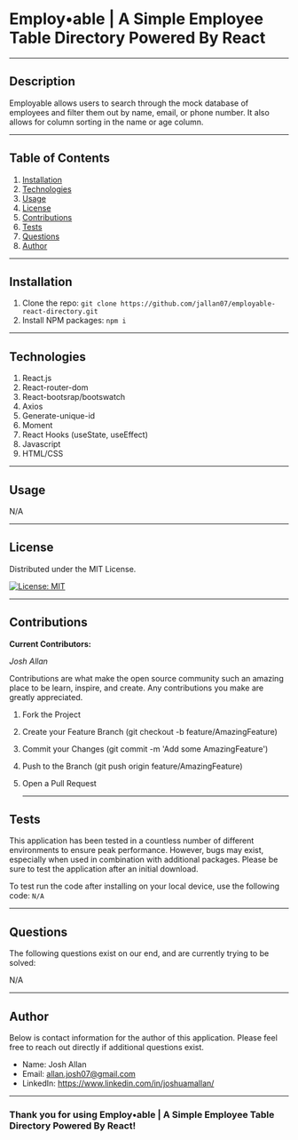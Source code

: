 # **Employ•able | A Simple Employee Table Directory Powered By React**

---

## **Description**

Employable allows users to search through the mock database of employees and filter them out by name, email, or phone number. It also allows for column sorting in the name or age column.

---

## **Table of Contents**

1. [Installation](#Installation)
2. [Technologies](#Technologies)
3. [Usage](#Usage)
4. [License](#License)
5. [Contributions](#Contributions)
6. [Tests](#Tests)
7. [Questions](#Questions)
8. [Author](#Author)

---

## **Installation**

1. Clone the repo: `git clone https://github.com/jallan07/employable-react-directory.git`
2. Install NPM packages: `npm i`

---

## **Technologies**

1. React.js
2. React-router-dom
3. React-bootsrap/bootswatch
4. Axios
5. Generate-unique-id
6. Moment
7. React Hooks (useState, useEffect)
8. Javascript
9. HTML/CSS

---

## **Usage**

N/A

---

## **License**

Distributed under the MIT License.

[![License: MIT](https://img.shields.io/badge/License-MIT-yellow.svg)](https://opensource.org/licenses/MIT)

---

## **Contributions**

**Current Contributors:**

_Josh Allan_

Contributions are what make the open source community such an amazing place to be learn, inspire, and create. Any contributions you make are greatly appreciated.

1. Fork the Project
2. Create your Feature Branch (git checkout -b feature/AmazingFeature)
3. Commit your Changes (git commit -m 'Add some AmazingFeature')
4. Push to the Branch (git push origin feature/AmazingFeature)
5. Open a Pull Request

   ***

## **Tests**

This application has been tested in a countless number of different environments to ensure peak performance. However, bugs may exist, especially when used in combination with additional packages. Please be sure to test the application after an initial download.

To test run the code after installing on your local device, use the following code:
`N/A`

---

## **Questions**

The following questions exist on our end, and are currently trying to be solved:

N/A

---

## **Author**

Below is contact information for the author of this application. Please feel free to reach out directly if additional questions exist.

- Name: Josh Allan
- Email: allan.josh07@gmail.com
- LinkedIn: https://www.linkedin.com/in/joshuamallan/

---

### Thank you for using Employ•able | A Simple Employee Table Directory Powered By React!
